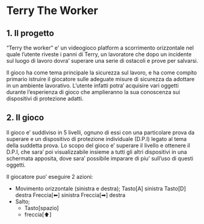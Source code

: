 # Terry The Worker

## 1. Il progetto
“Terry the worker” e’ un videogioco platform a scorrimento orizzontale nel quale l’utente riveste i panni di Terry, un lavoratore che dopo un incidente sul luogo di lavoro dovra’ superare una serie di ostacoli e prove per salvarsi.

Il gioco ha come tema principale la sicurezza sul lavoro, e ha come compito primario istruire il giocatore sulle adeguate misure di sicurezza da adottare in un ambiente lavorativo. L’utente infatti potra’ acquisire vari oggetti durante l’esperienza di gioco che amplieranno la sua conoscenza sui dispositivi di protezione adatti.

## 2. Il gioco
Il gioco e’ suddiviso in 5 livelli, ognuno di essi con una particolare prova da superare e un dispositivo di protezione individuale (D.P.I) legato al tema della suddetta prova.
Lo scopo del gioco e’ superare il livello e ottenere il D.P.I, che sara’ poi visualizzabile insieme a tutti gli altri dispositivi in una schermata apposita, dove sara’ possibile imparare di piu’ sull’uso di questi oggetti.

Il giocatore puo’ eseguire 2 azioni:
- Movimento orizzontale (sinistra e destra);
  Tasto[A] sinistra
  Tasto[D] destra
  Freccia[⬅] sinistra
  Freccia[➡] destra
- Salto;
  - Tasto[spazio]
  - freccia[⬆]
